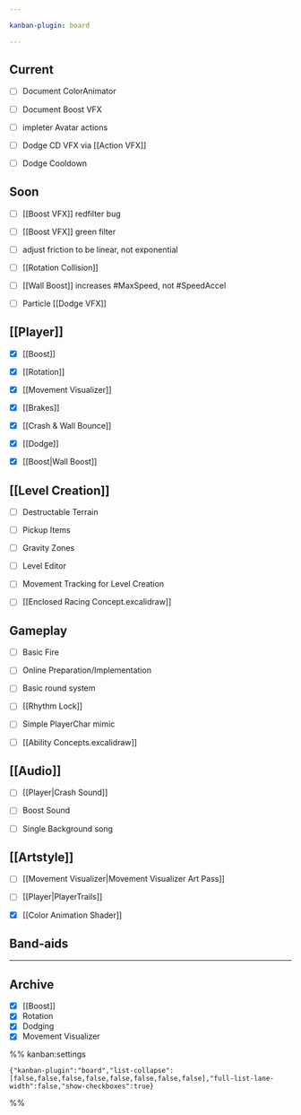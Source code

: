 ```yaml
---

kanban-plugin: board

---
```


## Current

- [ ] Document ColorAnimator
- [ ] Document Boost VFX
- [ ] impleter Avatar actions
- [ ] Dodge CD VFX via [[Action VFX]]
- [ ] Dodge Cooldown


## Soon

- [ ] [[Boost VFX]] redfilter bug
- [ ] [[Boost VFX]] green filter
- [ ] adjust friction to be linear, not exponential
- [ ] [[Rotation Collision]]
- [ ] [[Wall Boost]] increases #MaxSpeed, not #SpeedAccel
- [ ] Particle [[Dodge VFX]]


## [[Player]]

- [x] [[Boost]]
- [x] [[Rotation]]
- [x] [[Movement Visualizer]]
- [x] [[Brakes]]
- [x] [[Crash & Wall Bounce]]
- [x] [[Dodge]]
- [x] [[Boost|Wall Boost]]


## [[Level Creation]]

- [ ] Destructable Terrain
- [ ] Pickup Items
- [ ] Gravity Zones
- [ ] Level Editor
- [ ] Movement Tracking for Level Creation
- [ ] [[Enclosed Racing Concept.excalidraw]]


## Gameplay

- [ ] Basic Fire
- [ ] Online Preparation/Implementation
- [ ] Basic round system
- [ ] [[Rhythm Lock]]
- [ ] Simple PlayerChar mimic
- [ ] [[Ability Concepts.excalidraw]]


## [[Audio]]

- [ ] [[Player|Crash Sound]]
- [ ] Boost Sound
- [ ] Single Background song


## [[Artstyle]]

- [ ] [[Movement Visualizer|Movement Visualizer Art Pass]]
- [ ] [[Player|PlayerTrails]]
- [x] [[Color Animation Shader]]


## Band-aids



***

## Archive

- [x] [[Boost]]
- [x] Rotation
- [x] Dodging
- [x] Movement Visualizer

%% kanban:settings
```
{"kanban-plugin":"board","list-collapse":[false,false,false,false,false,false,false,false],"full-list-lane-width":false,"show-checkboxes":true}
```
%%